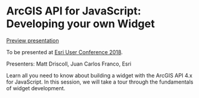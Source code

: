# ArcGIS API for JavaScript: Developing your own Widget

[Preview presentation](https://jcfranco.github.io/uc-2018-developing-your-own-widget/slides/#/)

To be presented at [Esri User Conference 2018](http://www.esri.com/events/devsummit).

Presenters: Matt Driscoll, Juan Carlos Franco, Esri

Learn all you need to know about building a widget with the ArcGIS API 4.x for JavaScript. In this session, we will take a tour through the fundamentals of widget development.

